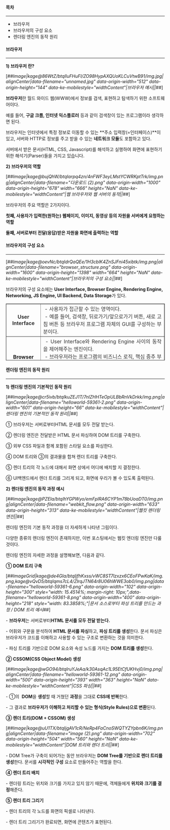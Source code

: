 
#### **목차**

---

-   브라우저
-   브라우저의 구성 요소
-   렌더링 엔진의 동작 원리

#### **브라우저**

---

**1) 브라우저 란?**

[##_Image|kage@86WtZ/btqIluFHuFI/ZO98HypAXQUoKLCuVtwB91/img.jpg|alignCenter|data-filename="unnamed.jpg" data-origin-width="512" data-origin-height="144" data-ke-mobilestyle="widthContent"|브라우저 예시||_##]

**브라우저**란 월드 와이드 웹(WWW)에서 정보를 검색, 표현하고 탐색하기 위한 소프트웨어이다.

예를 들어, **구글 크롬, 인터넷 익스플로러** 등과 같이 검색창이 있는 프로그램이라 생각하면 된다.

브라우저는 인터넷에서 특정 정보로 이동할 수 있는 **주소 입력창(=인터페이스)**이 있고, 서버와 HTTP로 정보를 주고 받을 수 있는 **네트워크 모듈**도 포함하고 있다.

서버에서 받은 문서(HTML, CSS, Javascript)를 해석하고 실행하여 화면에 표현하기 위한 해석기(Parser)들을 가지고 있습니다.

**2) 브라우저의 역할**

[##_Image|kage@bujQhW/btqIarpq4zn/4nFWF3eyLMstYCWRKptTrk/img.png|alignCenter|data-filename="다운로드 (2).png" data-origin-width="1000" data-origin-height="678" width="666" height="NaN" data-ke-mobilestyle="widthContent"|웹 브라우저와 웹 서버의 동작||_##]

브라우저의 주요 역할은 2가지이다.

**첫째, 사용자가 입력한(원하는) 웹페이지, 이미지, 동영상 등의 자원을 서버에게 요청하는 역할**

**둘째, 서버로부터 전달(응답)받은 자원을 화면에 출력하는 역할**

#### **브라우저의 구성 요소**

---

[##_Image|kage@oevNc/btqIdrQaQEe/1H3cblK4ZnSJFni45xibtk/img.png|alignCenter|data-filename="browser_structure.png" data-origin-width="1600" data-origin-height="1398" width="664" height="NaN" data-ke-mobilestyle="widthContent"|브라우저의 구성 요소||_##]

브라우저의 구성 요소에는 **User Interface, Browser Engine, Rendering Engine, Networking, JS Engine, UI Backend, Data Storage**가 있다.

<table style="border-collapse: collapse; width: 100%; height: 180px;" border="1"><tbody><tr style="height: 60px;"><td style="width: 16.5116%; text-align: center; height: 60px;"><b><span style="color: #333333;">User<br>Interface</span></b></td><td style="width: 83.4884%; text-align: justify; height: 60px;"><span style="color: #333333;">&nbsp;- 사용자가 접근할 수 있는 영역이다.<br>&nbsp;- 예를 들어, 검색창, 뒤로가기/앞으로가기 버튼, 새로 고침 버튼 등 브라우저 프로그램 자체의 GUI를 구성하는 부분이다.</span></td></tr><tr style="height: 20px;"><td style="width: 16.5116%; text-align: center; height: 20px;"><b>Browser<br>Engine</b></td><td style="width: 83.4884%; text-align: justify; height: 20px;"><span style="color: #333333;"><span style="color: #333333;">&nbsp;- User Interface</span>와 Rendering Engine 사이의 동작을 제어해주는 엔진이다.<br>&nbsp;- 브라우저라는 프로그램의 비즈니스 로직, 핵심 중추 부분이다.<br></span><span style="color: #333333;"><b>&nbsp;- </b>Data Storage를</span><span style="color: #333333;"><span style="color: #333333;"> 참조하며 로컬에 데이터를 쓰고 읽으면서 다양한 작업을 한다.</span></span></td></tr><tr style="height: 20px;"><td style="width: 16.5116%; text-align: center; height: 20px;"><b>Rendering Engine</b></td><td style="width: 83.4884%; text-align: justify; height: 20px;"><b>&nbsp;- 요청한 콘텐츠를 화면에 출력하는 역할이다.</b><br><b>&nbsp;- <span style="color: #333333;">HTML, CSS 등을 파싱하여 최종적으로 화면에 그린다.</span></b></td></tr><tr style="height: 20px;"><td style="width: 16.5116%; text-align: center; height: 20px;"><b>Networking</b></td><td style="width: 83.4884%; text-align: justify; height: 20px;">&nbsp;- <span>http 요청을 할 수 있으며 네티워크를 호출할 수 있다.</span></td></tr><tr style="height: 20px;"><td style="width: 16.5116%; text-align: center; height: 20px;"><b>JS Engine</b></td><td style="width: 83.4884%; text-align: justify; height: 20px;">&nbsp;- <span>javascript 코드를 해석하고 실행한다.</span></td></tr><tr style="height: 20px;"><td style="width: 16.5116%; text-align: center; height: 20px;"><b>UI Backend</b></td><td style="width: 83.4884%; text-align: justify; height: 20px;">&nbsp;- <span>기본적인 위젯을 그리는 인터페이스이다.</span></td></tr><tr style="height: 20px;"><td style="width: 16.5116%; text-align: center; height: 20px;"><b>Data Storage</b></td><td style="width: 83.4884%; text-align: justify; height: 20px;">&nbsp;- <span>Local Storage, Indexed DB, 쿠키 등 브라우저 메모리를 활용하여 저장하는 영역이다.</span>&nbsp;</td></tr></tbody></table>

#### **렌더링 엔진의 동작 원리**

---

**1) 렌더링 엔진의 기본적인 동작 원리**

[##_Image|kage@cr5ivb/btqIkuZEJ1T/7nlZHHTeOpULBbRnVkDrkk/img.png|alignCenter|data-filename="helloworld-59361-2.png" data-origin-width="601" data-origin-height="66" data-ke-mobilestyle="widthContent"|렌더링 엔진의 기본적인 동작 원리||_##]

① 브라우저는 서버로부터HTML 문서를 모두 전달 받는다.

② 렌더링 엔진은 전달받은 HTML 문서 파싱하여 DOM 트리를 구축한다.

③ 외부 CSS 파일과 함께 포함된 스타일 요소를 파싱한다.

④ DOM 트리와 ③의 결과물을 합쳐 렌더 트리를 구축한다.

⑤ 렌더 트리의 각 노드에 대해서 화면 상에서 어디에 배치할 지 결정한다.

⑥ UI백엔드에서 렌더 트리를 그리게 되고, 화면에 우리가 볼 수 있도록 출력된다.

**2) 렌더링 엔진의 동작 과정 예시**

[##_Image|kage@PZEla/btqIhYGPWyo/emFpIRA6CYP1m78bUoaDT0/img.png|alignCenter|data-filename="webkit_flow.png" data-origin-width="633" data-origin-height="313" data-ke-mobilestyle="widthContent"|웹킷 렌더링 엔진||_##]

렌더링 엔진의 기본 동작 과정을 더 자세하게 나타낸 그림이다.

다양한 종류의 렌더링 엔진이 존재하지만, 이번 포스팅에서는 웹킷 엔더링 엔진만 다룰 것이다.

렌더링 엔진의 자세한 과정을 설명해보면, 다음과 같다.

**① DOM 트리 구축**

[##_ImageGrid|kage@de4GIa/btqIjfhKxss/vWC8ST7lzxzx6CEoFPwKaK/img.png,kage@vQvD5/btqIqms7cL4/ZlrqJTN64r8U06hWWE3ob0/img.png|data-filename="helloworld-59361-6.png" data-origin-width="102" data-origin-height="300" style="width: 15.4514%; margin-right: 10px;",data-filename="helloworld-59361-8.png" data-origin-width="400" data-origin-height="218" style="width: 83.3858%;"|문서 소스로부터 파싱 트리를 만드는 과정 / DOM 트리 예시_##]

\- **브라우저**는 서버로부터**HTML 문서를 모두 전달 받는다.**

\- 어휘와 구문을 분석하여 **HTML 문서를 파싱**하고, **파싱 트리를 생성**한다. 문서 파싱은 브라우저가 코드를 이해하고 사용할 수 있는 구조로 변환하는 것을 의미한다.

\- 파싱 트리를 기반으로 DOM 요소와 속성 노드를 가지는 **DOM 트리를 생성**한다.

**② CSSOM(CSS Object Model) 생성**

[##_Image|kage@wGO94/btqIruYJeAa/k30AsqAc1L95EtCfUKHvj0/img.png|alignCenter|data-filename="helloworld-59361-12.png" data-origin-width="500" data-origin-height="393" width="363" height="NaN" data-ke-mobilestyle="widthContent"|CSS 파싱||_##]

\- ①의  **DOM**을 **생성**할 때 거쳤던 **과정**을 그대로 **CSS에 반복**한다.

\- 그 결과로 **브라우저가 이해하고 처리할 수 있는 형식(Style Rules)으로 변환**된다.

**③ 렌더 트리(DOM + CSSOM) 생성**

[##_Image|kage@uU1TX/btqIjgAV1cR/NeRp4FaCnoSWQTYZYpbn6K/img.png|alignCenter|data-filename="image (2).png" data-origin-width="702" data-origin-height="504" width="560" height="NaN" data-ke-mobilestyle="widthContent"|DOM 트리와 렌더 트리||_##]

\- DOM Tree가 구축이 되어가는 동안 브라우저는 **DOM Tree를 기반으로 렌더 트리를 생성**한다. 문서를 **시각적인 구성** 요소로 만들어주는 역할을 한다.

**④ 렌더 트리 배치**

\- 렌더링 트리는 위치와 크기를 가지고 있지 않기 때문에, 객체들에게 **위치와 크기를 결정**해준다.

**⑤ 렌더 트리 그리기**

\- 렌더 트리의 각 노드를 화면의 픽셀로 나타낸다.

\- 렌더 트리 그리기가 완료되면, 화면에 콘텐츠가 표현된다.

